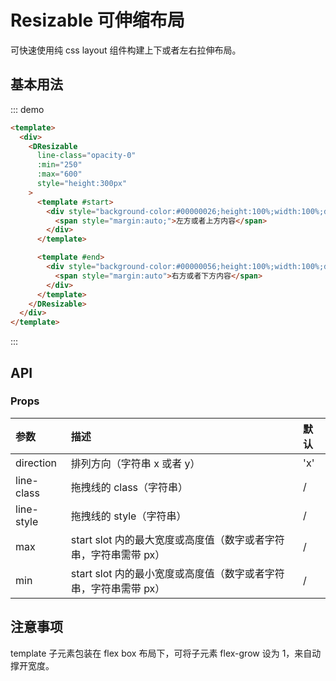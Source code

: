 # Resizable 可伸缩布局

可快速使用纯 css layout 组件构建上下或者左右拉伸布局。

## 基本用法

::: demo

```html
<template>
  <div>
    <DResizable
      line-class="opacity-0"
      :min="250"
      :max="600"
      style="height:300px"
    >
      <template #start>
        <div style="background-color:#00000026;height:100%;width:100%;display:flex">
          <span style="margin:auto;">左方或者上方内容</span>
        </div>
      </template>

      <template #end>
        <div style="background-color:#00000056;height:100%;width:100%;display:flex">
          <span style="margin:auto">右方或者下方内容</span>
        </div>
      </template>
    </DResizable>
  </div>
</template>
```

:::

## API

### Props

| 参数       | 描述                                                             | 默认 |
| :--------- | :--------------------------------------------------------------- | :--- |
| direction  | 排列方向（字符串 x 或者 y）                                      | 'x'  |
| line-class | 拖拽线的 class（字符串）                                         | /    |
| line-style | 拖拽线的 style（字符串）                                         | /    |
| max        | start slot 内的最大宽度或高度值（数字或者字符串，字符串需带 px） | /    |
| min        | start slot 内的最小宽度或高度值（数字或者字符串，字符串需带 px） | /    |

## 注意事项

template 子元素包装在 flex box 布局下，可将子元素 flex-grow 设为 1，来自动撑开宽度。
